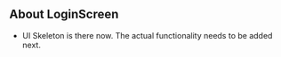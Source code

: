 About LoginScreen
----------------

- UI Skeleton is there now. The actual functionality needs to be added next.